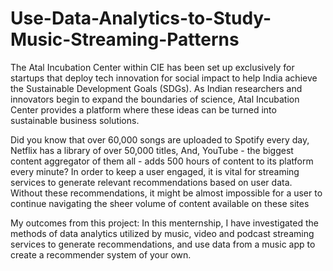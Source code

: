# Use-Data-Analytics-to-Study-Music-Streaming-Patterns
The Atal Incubation Center within CIE has been set up exclusively for startups that deploy tech innovation for social impact to help India achieve the Sustainable Development Goals (SDGs). As Indian researchers and innovators begin to expand the boundaries of science, Atal Incubation Center provides a platform where these ideas can be turned into sustainable business solutions.

Did you know that over 60,000 songs are uploaded to Spotify every day, Netflix has a library of over 50,000 titles, And, YouTube - the biggest content aggregator of them all - adds 500 hours of content to its platform every minute? In order to keep a user engaged, it is vital for streaming services to generate relevant recommendations based on user data. Without these recommendations, it might be almost impossible for a user to continue navigating the sheer volume of content available on these sites

My outcomes from this project:
In this menternship, I have investigated the methods of data analytics utilized by music, video and podcast streaming services to generate recommendations, and use data from a music app to create a recommender system of your own.
